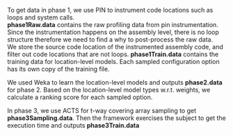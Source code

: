 To get data in phase 1, we use PIN to instrument code locations such as loops and system calls.<br />
**phase1Raw.data** contains the raw profiling data from pin instrumentation. 
Since the instrumentation happens on the assembly level, there is no loop structure therefore 
we need to find a why to post-process the raw data. <br />
We store the source code location of the instrumented
assembly code, and filter out code locations that are not loops.
**phase1Train.data** contains the training data for location-level models. 
Each sampled configuration option has its own copy of the training file.

We used Weka to learn the location-level models and outputs **phase2.data** for phase 2.
Based on the location-level model types w.r.t. weights, we calculate a ranking score for each sampled option.

In phase 3, we use ACTS for t-way covering array sampling to get **phase3Sampling.data**.
Then the framework exercises the subject to get the execution time and outputs **phase3Train.data**
